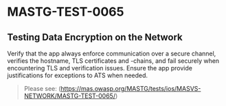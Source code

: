 #  MASTG-TEST-0065

## Testing Data Encryption on the Network

Verify that the app always enforce communication over a secure channel, verifies the hostname, TLS certificates and -chains, and fail securely when encountering TLS and verification issues. Ensure the app provide justifications for exceptions to ATS when needed.

> Please see: (https://mas.owasp.org/MASTG/tests/ios/MASVS-NETWORK/MASTG-TEST-0065/)